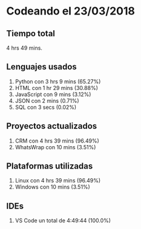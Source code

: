 # Codeando el 23/03/2018

## Tiempo total
4 hrs 49 mins.

## Lenguajes usados
1. Python con 3 hrs 9 mins (65.27%)
1. HTML con 1 hr 29 mins (30.88%)
1. JavaScript con 9 mins (3.12%)
1. JSON con 2 mins (0.71%)
1. SQL con 3 secs (0.02%)

## Proyectos actualizados
1. CRM con 4 hrs 39 mins (96.49%)
1. WhatsWrap con 10 mins (3.51%)

## Plataformas utilizadas
1. Linux con 4 hrs 39 mins (96.49%)
1. Windows con 10 mins (3.51%)

## IDEs
1. VS Code un total de 4:49:44 (100.0%)

